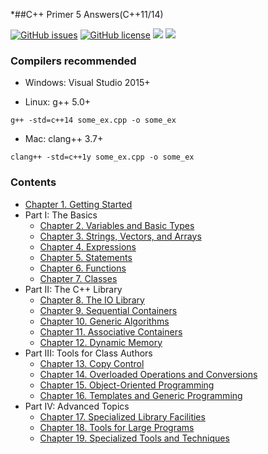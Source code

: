 *##C++ Primer 5 Answers(C++11/14)

[![GitHub issues](https://img.shields.io/github/issues/Mooophy/Cpp-Primer.svg)](https://github.com/Mooophy/Cpp-Primer/issues)
[![GitHub license](https://img.shields.io/badge/license-CC0-blue.svg)](https://raw.githubusercontent.com/Mooophy/Cpp-Primer/master/LICENSE)
[![](https://img.shields.io/badge/%E4%B8%AD%E6%96%87-%E8%AE%A8%E8%AE%BA%E5%8C%BA-yellowgreen.svg)](https://github.com/ReadingLab/Discussion-for-Cpp)
[![](https://img.shields.io/badge/douban-%E5%B0%8F%E7%BB%84-green.svg)](http://www.douban.com/group/532124/)

### Compilers recommended
 * Windows: Visual Studio 2015+ 
 
 * Linux: g++ 5.0+     
```
g++ -std=c++14 some_ex.cpp -o some_ex
```
 
 * Mac: clang++ 3.7+
```
clang++ -std=c++1y some_ex.cpp -o some_ex
```

### Contents

- [Chapter 1. Getting Started](ch01/README.md)
- Part I: The Basics
  - [Chapter 2. Variables and Basic Types](ch02/README.md)
  - [Chapter 3. Strings, Vectors, and Arrays](ch03/README.md)
  - [Chapter 4. Expressions](ch04/README.md)
  - [Chapter 5. Statements](ch05/README.md)
  - [Chapter 6. Functions](ch06/README.md)
  - [Chapter 7. Classes](ch07/README.md)
- Part II: The C++ Library
  - [Chapter 8. The IO Library](ch08/README.md)
  - [Chapter 9. Sequential Containers](ch09/README.md)
  - [Chapter 10. Generic Algorithms](ch10/README.md)
  - [Chapter 11. Associative Containers](ch11/README.md)
  - [Chapter 12. Dynamic Memory](ch12/README.md)
- Part III: Tools for Class Authors
  - [Chapter 13. Copy Control](ch13/README.md)
  - [Chapter 14. Overloaded Operations and Conversions](ch14/README.md)
  - [Chapter 15. Object-Oriented Programming](ch15/README.md)
  - [Chapter 16. Templates and Generic Programming](ch16)
- Part IV:  Advanced Topics
  - [Chapter 17. Specialized Library Facilities](ch17)
  - [Chapter 18. Tools for Large Programs](ch18)
  - [Chapter 19. Specialized Tools and Techniques](ch19)
 